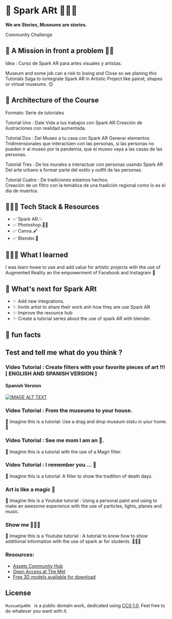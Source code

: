 # 🎒 Spark ARt 👩🏻‍🎨 

**We are Stories, Museums are stories.**

Community Challenge


## 🦄 A Mission in front a problem 🧟‍♀️

Idea : Curso de Spark AR para artes visuales y artistas. 

Museum and some job can a risk to losing and Close so we planing this Tutorials Saga to iontegrate Spark AR in Artistic Project like painst, shapes or virtual museums.
😊 

## 🔮 Architecture of the Course

Formato: Serie de tutoriales

Tutorial Uno : Dale Vida a tus trabajos con Spark AR
Creación de ilustraciones con realidad aumentada.

Tutorial Dos : Del Museo a tu casa con Spark AR
Generar elementos Tridimensionales que interactúen con las personas, si las personas no pueden ir al museo por la pandemia, que el museo vaya a las casas de las personas.

Tutoríal Tres : De los murales a interactuar con personas usando Spark AR
Del arte urbano a formar parte del estilo y outfit de las personas.

Tutoríal Cuatro : De tradiciones estamos hechos.  
Creación de un filtro con la temática de una tradición regional como lo es el día de muertos.


## 👨🏻‍💻 Tech Stack & Resources

- ✅ Spark AR.✨
- ✅ Photoshop.👩‍🎤
- ✅ Canva.🖌
- ✅ Blender.🎥

## 👩🏻‍🔬 What I learned

I was learn howe to use and add value for artistic projects with the use of Augmented Reality an the empowerment of Facebook and Instagram 💖 

## 📝 What's next for Spark ARt
- ✨ Add new integrations.
- ✨ Invite artist to share their work anh how they are use Spark AR
- ✨ Improve the resource hub 
- ✨ Create a tutorial series about the use of spark AR with blender.

## 🐨 fun facts


## Test and tell me what do you think ?

### Video Tutorial : Create filters with your favorite pieces of art !!! [ ENGLISH AND SPANISH VERSION ]

#### Spanish Version

[![IMAGE ALT TEXT](https://i9.ytimg.com/vi/Y6E4TtDzXa4/mq2.jpg?sqp=CJCd9_sF&rs=AOn4CLCPkdnuGT9R2yrmfAObzah28uzOrg)](http://www.youtube.com/watch?v=Y6E4TtDzXa4 "Create filters with your favorite pieces of art !!!")



### Video Tutorial : From the museums to your house.
🦄 Imagine this is a tutorial: Use a drag and drop museum statu in your home. 🗿

### Video Tutorial : See me mom I am an 🍏.
🦄 Imagine this is a tutorial with the use of a Magri filter.

### Video Tutorial : I remember you ... 🌻
🦄 Imagine this is a tutorial: A filter to show the tradition of death days. 

### Art is like a magic 🔮
🦄 Imagine this is a Youtube tutorial : Using a personal paint and using to make an awesome experience with the use of particles, lights, planes and music.

### Show me 👩🏽‍🏫
🦄 Imagine this is a Youtube tutorial : A tutorial to know how to show additional information with the use of spark ar for students. 👨🏼‍🎓

### Resources: 

* [Assets Community Hub](https://drive.google.com/drive/folders/1kS3zmfZ2-tnsuFXy9e42TDG6rKI9alUH?usp=sharing)
* [Open Access at The Met](https://www.metmuseum.org/about-the-met/policies-and-documents/open-access)
* [Free 3D models available for download](https://www.cgtrader.com/free-3d-models)

## License

`MuseumSpARk ` is a public domain work, dedicated using [CC0 1.0](https://creativecommons.org/publicdomain/zero/1.0/). Feel free to do whatever you want with it.
